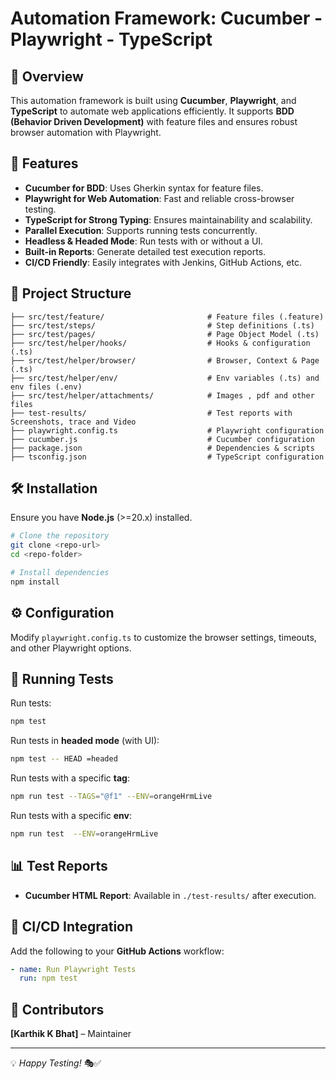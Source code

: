 # Automation Framework: Cucumber - Playwright - TypeScript

## 📌 Overview
This automation framework is built using **Cucumber**, **Playwright**, and **TypeScript** to automate web applications efficiently. It supports **BDD (Behavior Driven Development)** with feature files and ensures robust browser automation with Playwright.

## 🚀 Features
- **Cucumber for BDD**: Uses Gherkin syntax for feature files.
- **Playwright for Web Automation**: Fast and reliable cross-browser testing.
- **TypeScript for Strong Typing**: Ensures maintainability and scalability.
- **Parallel Execution**: Supports running tests concurrently.
- **Headless & Headed Mode**: Run tests with or without a UI.
- **Built-in Reports**: Generate detailed test execution reports.
- **CI/CD Friendly**: Easily integrates with Jenkins, GitHub Actions, etc.

## 📂 Project Structure
```
├── src/test/feature/                       # Feature files (.feature)
├── src/test/steps/                         # Step definitions (.ts)
├── src/test/pages/                         # Page Object Model (.ts)
├── src/test/helper/hooks/                  # Hooks & configuration (.ts)
├── src/test/helper/browser/                # Browser, Context & Page (.ts)
├── src/test/helper/env/                    # Env variables (.ts) and env files (.env)
├── src/test/helper/attachments/            # Images , pdf and other files
├── test-results/                           # Test reports with Screenshots, trace and Video
├── playwright.config.ts                    # Playwright configuration
├── cucumber.js                             # Cucumber configuration
├── package.json                            # Dependencies & scripts
├── tsconfig.json                           # TypeScript configuration
```

## 🛠 Installation
Ensure you have **Node.js** (>=20.x) installed.

```sh
# Clone the repository
git clone <repo-url>
cd <repo-folder>

# Install dependencies
npm install
```

## ⚙️ Configuration
Modify `playwright.config.ts` to customize the browser settings, timeouts, and other Playwright options.

## 🏃 Running Tests
Run tests:
```sh
npm test
```

Run tests in **headed mode** (with UI):
```sh
npm test -- HEAD =headed 
```

Run tests with a specific **tag**:
```sh
npm run test --TAGS="@f1" --ENV=orangeHrmLive
```

Run tests with a specific **env**:
```sh
npm run test  --ENV=orangeHrmLive
```

## 📊 Test Reports
- **Cucumber HTML Report**: Available in `./test-results/` after execution.

## 🤖 CI/CD Integration
Add the following to your **GitHub Actions** workflow:
```yml
- name: Run Playwright Tests
  run: npm test
```

## 👥 Contributors
 **[Karthik K Bhat]** – Maintainer

---
💡 _Happy Testing!_ 🎭✅
